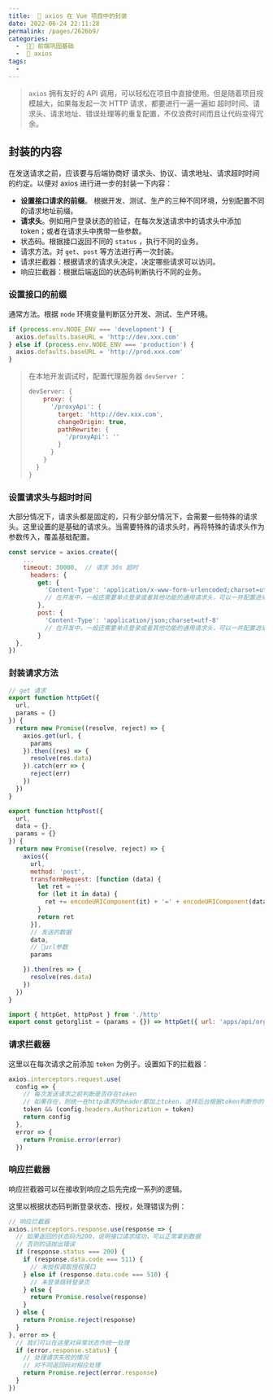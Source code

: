 ```yaml
---
title:  🚞 axios 在 Vue 项目中的封装
date: 2022-06-24 22:11:28
permalink: /pages/2626b9/
categories:
  -  🚶🏻 前端巩固基础
  -  🚟 axios
tags:
  - 
---
```

> `axios` 拥有友好的 API 调用，可以轻松在项目中直接使用。但是随着项目规模越大，如果每发起一次 HTTP 请求，都要进行一遍一遍如 超时时间、请求头、请求地址、错误处理等的重复配置，不仅浪费时间而且让代码变得冗余。



## 封装的内容

在发送请求之前，应该要与后端协商好 请求头、协议、请求地址、请求超时时间的约定。以便对 axios 进行进一步的封装一下内容：

+ **设置接口请求的前缀**。 根据开发、测试、生产的三种不同环境，分别配置不同的请求地址前缀。
+ **请求头**。例如用户登录状态的验证，在每次发送请求中的请求头中添加 token；或者在请求头中携带一些参数。
+ 状态码。根据接口返回不同的 `status` ，执行不同的业务。
+ 请求方法。对 `get`、`post` 等方法进行再一次封装。
+ 请求拦截器：根据请求的请求头决定，决定哪些请求可以访问。
+ 响应拦截器：根据后端返回的状态码判断执行不同的业务。



### 设置接口的前缀

通常方法。根据 `node` 环境变量判断区分开发、测试、生产环境。

```js
if (process.env.NODE_ENV === 'development') {
  axios.defaults.baseURL = 'http://dev.xxx.com'
} else if (process.env.NODE_ENV === 'production') {
  axios.defaults.baseURL = 'http://prod.xxx.com'
}
```

> 在本地开发调试时，配置代理服务器 `devServer` ：
>
> ```javascript
> devServer: {
>     proxy: {
>       '/proxyApi': {
>         target: 'http://dev.xxx.com',
>         changeOrigin: true,
>         pathRewrite: {
>           '/proxyApi': ''
>         }
>       }
>     }
>   }
> }
> ```



### 设置请求头与超时时间

大部分情况下，请求头都是固定的，只有少部分情况下，会需要一些特殊的请求头。这里设置的是基础的请求头。当需要特殊的请求头时，再将特殊的请求头作为参数传入，覆盖基础配置。

```javascript
const service = axios.create({
    ...
    timeout: 30000,  // 请求 30s 超时
	  headers: {
        get: {
          'Content-Type': 'application/x-www-form-urlencoded;charset=utf-8'
          // 在开发中，一般还需要单点登录或者其他功能的通用请求头，可以一并配置进来
        },
        post: {
          'Content-Type': 'application/json;charset=utf-8'
          // 在开发中，一般还需要单点登录或者其他功能的通用请求头，可以一并配置进来
        }
  },
})
```



### 封装请求方法

```javascript
// get 请求
export function httpGet({
  url,
  params = {}
}) {
  return new Promise((resolve, reject) => {
    axios.get(url, {
      params
    }).then((res) => {
      resolve(res.data)
    }).catch(err => {
      reject(err)
    })
  })
}
```

```javascript
export function httpPost({
  url,
  data = {},
  params = {}
}) {
  return new Promise((resolve, reject) => {
    axios({
      url,
      method: 'post',
      transformRequest: [function (data) {
        let ret = ''
        for (let it in data) {
          ret += encodeURIComponent(it) + '=' + encodeURIComponent(data[it]) + '&'
        }
        return ret
      }],
      // 发送的数据
      data,
      // url参数
      params

    }).then(res => {
      resolve(res.data)
    })
  })
}
```

```js
import { httpGet, httpPost } from './http'
export const getorglist = (params = {}) => httpGet({ url: 'apps/api/org/list', params })
```

### 请求拦截器

这里以在每次请求之前添加 `token` 为例子。设置如下的拦截器：

```js
axios.interceptors.request.use(
  config => {
    // 每次发送请求之前判断是否存在token
    // 如果存在，则统一在http请求的header都加上token，这样后台根据token判断你的登录情况，此处token一般是用户完成登录后储存到localstorage里的
    token && (config.headers.Authorization = token)
    return config
  },
  error => {
    return Promise.error(error)
  })
```



### 响应拦截器

响应拦截器可以在接收到响应之后先完成一系列的逻辑。

这里以根据状态码判断登录状态、授权，处理错误为例：

```js
// 响应拦截器
axios.interceptors.response.use(response => {
  // 如果返回的状态码为200，说明接口请求成功，可以正常拿到数据
  // 否则的话抛出错误
  if (response.status === 200) {
    if (response.data.code === 511) {
      // 未授权调取授权接口
    } else if (response.data.code === 510) {
      // 未登录跳转登录页
    } else {
      return Promise.resolve(response)
    }
  } else {
    return Promise.reject(response)
  }
}, error => {
  // 我们可以在这里对异常状态作统一处理
  if (error.response.status) {
    // 处理请求失败的情况
    // 对不同返回码对相应处理
    return Promise.reject(error.response)
  }
})
```
